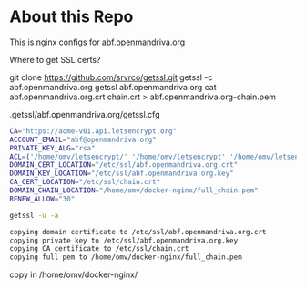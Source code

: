 # About this Repo

This is nginx configs for abf.openmandriva.org

Where to get SSL certs?

git clone https://github.com/srvrco/getssl.git
getssl -c abf.openmandriva.org
getssl abf.openmandriva.org
cat abf.openmandriva.org.crt chain.crt > abf.openmandriva.org-chain.pem

.getssl/abf.openmandriva.org/getssl.cfg

```bash
CA="https://acme-v01.api.letsencrypt.org"
ACCOUNT_EMAIL="abf@openmandriva.org"
PRIVATE_KEY_ALG="rsa"
ACL=('/home/omv/letsencrypt/' '/home/omv/letsencrypt' '/home/omv/letsencrypt')
DOMAIN_CERT_LOCATION="/etc/ssl/abf.openmandriva.org.crt"
DOMAIN_KEY_LOCATION="/etc/ssl/abf.openmandriva.org.key"
CA_CERT_LOCATION="/etc/ssl/chain.crt"
DOMAIN_CHAIN_LOCATION="/home/omv/docker-nginx/full_chain.pem"
RENEW_ALLOW="30"
```

```bash
getssl -u -a

copying domain certificate to /etc/ssl/abf.openmandriva.org.crt
copying private key to /etc/ssl/abf.openmandriva.org.key
copying CA certificate to /etc/ssl/chain.crt
copying full pem to /home/omv/docker-nginx/full_chain.pem
```

copy in /home/omv/docker-nginx/
